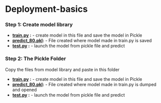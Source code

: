 # Deployment-basics

### Step 1: Create model library

- **[train.py](https://github.com/RusticHaze634/Deployment-basics/blob/main/Deployment%201/joblib/train.py) :** - create model in this file and save the model in Pickle  
- **[predict_80.pkl](https://github.com/RusticHaze634/Deployment-basics/blob/main/Deployment%201/joblib/predict_80.pkl):** - File created where model made in train.py is saved  
- **[test.py](https://github.com/RusticHaze634/Deployment-basics/blob/main/Deployment%201/joblib/test.py) :**  - launch the model from pickle file and predict  

### Step 2: The Pickle Folder

Copy the files from model library and paste in this folder
- **[train.py](https://github.com/RusticHaze634/Deployment-basics/blob/main/Deployment%201/pickle/train.py) :** - create model in this file and save the model in Pickle  
- **[predict_80.pkl](https://github.com/RusticHaze634/Deployment-basics/blob/main/Deployment%201/pickle/predict_80.pkl):** - File created where model made in train.py is dumped and opened 
- **[test.py](https://github.com/RusticHaze634/Deployment-basics/blob/main/Deployment%201/pickle/test.py) :**  - launch the model from pickle file and predict  
